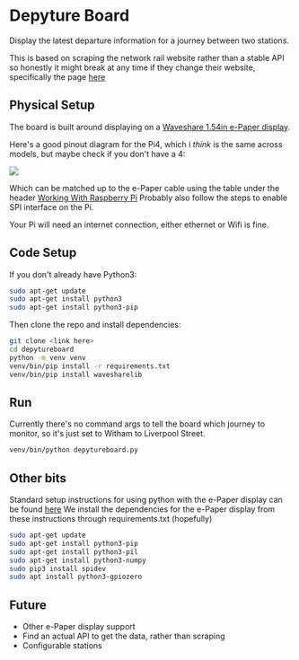 # Depyture Board

Display the latest departure information for a journey between 
two stations.

This is based on scraping the network rail website rather than
a stable API so honestly it might break at any time if they 
change their website, specifically the page [here](https://www.nationalrail.co.uk/live-trains/departures)

## Physical Setup

The board is built around displaying on a 
[Waveshare 1.54in e-Paper display](https://www.waveshare.com/1.54inch-e-paper.htm).

Here's a good pinout diagram for the Pi4, which i _think_ is the 
same across models, but maybe check if you don't have a 4:

![](https://www.raspberrypi.com/documentation/computers/images/GPIO-Pinout-Diagram-2.png?hash=df7d7847c57a1ca6d5b2617695de6d46)

Which can be matched up to the e-Paper cable using the table under 
the header [Working With Raspberry Pi](https://www.waveshare.com/wiki/1.54inch_e-Paper_Module_Manual#Program_Principle)
Probably also follow the steps to enable SPI interface on the Pi.

Your Pi will need an internet connection, either ethernet or Wifi is
fine.


## Code Setup

If you don't already have Python3:

```bash
sudo apt-get update
sudo apt-get install python3
sudo apt-get install python3-pip
```

Then clone the repo and install dependencies:

```bash
git clone <link here>
cd depytureboard
python -m venv venv
venv/bin/pip install -r requirements.txt
venv/bin/pip install wavesharelib
```

## Run

Currently there's no command args to tell the board which
journey to monitor, so it's just set to Witham to Liverpool
Street. 

```bash
venv/bin/python depytureboard.py
```


## Other bits

Standard setup instructions for using python with the 
e-Paper display can be found [here](https://www.waveshare.com/wiki/1.54inch_e-Paper_Module_Manual#Python)
We install the dependencies for the e-Paper display from 
these instructions through requirements.txt (hopefully)

```bash
sudo apt-get update
sudo apt-get install python3-pip
sudo apt-get install python3-pil
sudo apt-get install python3-numpy
sudo pip3 install spidev
sudo apt install python3-gpiozero
```



## Future

- Other e-Paper display support
- Find an actual API to get the data, rather than scraping
- Configurable stations
